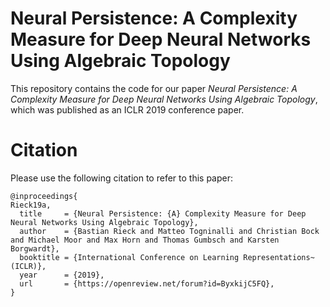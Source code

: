 # Neural Persistence: A Complexity Measure for Deep Neural Networks Using Algebraic Topology 

This repository contains the code for our paper *Neural Persistence:
A Complexity Measure for Deep Neural Networks Using Algebraic Topology*,
which was published as an ICLR 2019 conference paper.

# Citation

Please use the following citation to refer to this paper:

    @inproceedings{
    Rieck19a,
      title     = {Neural Persistence: {A} Complexity Measure for Deep Neural Networks Using Algebraic Topology},
      author    = {Bastian Rieck and Matteo Togninalli and Christian Bock and Michael Moor and Max Horn and Thomas Gumbsch and Karsten Borgwardt},
      booktitle = {International Conference on Learning Representations~(ICLR)},
      year      = {2019},
      url       = {https://openreview.net/forum?id=ByxkijC5FQ},
    }
